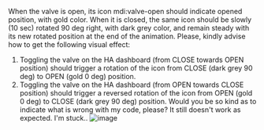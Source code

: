 When the valve is open, its icon mdi:valve-open should indicate opened position, with gold color. When it is closed, the same icon should be slowly (10 sec) rotated 90 deg right, with dark grey color, and remain steady with its new rotated position at the end of the animation. Please, kindly advise how to get the following visual effect:
1. Toggling the valve on the HA dashboard (from CLOSE towards OPEN position) should trigger a rotation of the icon from CLOSE (dark grey 90 deg) to OPEN (gold 0 deg) position. 
2. Toggling the valve on the HA dashboard (from OPEN towards CLOSE position) should trigger a reversed rotation of the icon from OPEN (gold 0 deg) to CLOSE (dark grey 90 deg) position. 
Would you be so kind as to indicate what is wrong with my code, please? It still doesn't work as expected. I'm stuck..
![image](https://user-images.githubusercontent.com/87784133/152643842-2052068b-01fc-4b98-b550-493c605277c7.png)

